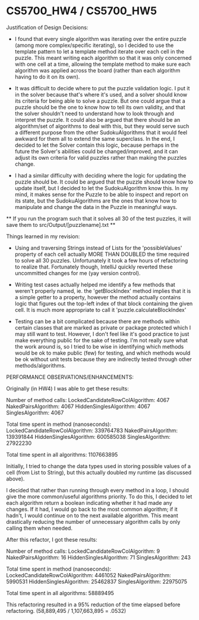 # CS5700_HW4 / CS5700_HW5



Justification of Design Decisions:

- I found that every single algorithm was iterating over the entire puzzle (among more complex/specific iterating), so
I decided to use the template pattern to let a template method iterate over each cell in the puzzle.  This meant writing
each algorithm so that it was only concerned with one cell at a time, allowing the template method to make sure each
algorithm was applied across the board (rather than each algorithm having to do it on its own).

- It was difficult to decide where to put the puzzle validation logic.  I put it in the solver because that's where it's used, and a solver should know its
criteria for being able to solve a puzzle.  But one could argue that a puzzle should be the one to know how to tell its own validity, and that the solver
shouldn't need to understand how to look through and interpret the puzzle.  It could also be argued that there should be an algorithm/set of algorithms to
deal with this, but they would serve such a different purpose from the other SudokuAlgorithms that it would feel awkward for them all to extend the same
superclass.  In the end, I decided to let the Solver contain this logic, because perhaps in the future the Solver's abilities could be changed/improved, and
it can adjust its own criteria for valid puzzles rather than making the puzzles change.

- I had a similar difficulty with deciding where the logic for updating the puzzle should be.  It could be argued that the puzzle should know how to update
itself, but I decided to let the SudokuAlgorithm know this.  In my mind, it makes sense for the Puzzle to be able to inspect and report on its state, but the
 SudokuAlgorithms are the ones that know how to manipulate and change the data in the Puzzle in meaningful ways.



** If you run the program such that it solves all 30 of the test puzzles, it will save them to src/Output/[puzzlename].txt **



Things learned in my revision:
- Using and traversing Strings instead of Lists for the 'possibleValues' property of each cell actually MORE THAN DOUBLED the time required to solve all 30
puzzles.  Unfortunately it took a few hours of refactoring to realize that.  Fortunately though, IntelliJ quickly reverted these uncommitted changes for me
(yay version control).

- Writing test cases actually helped me identify a few methods that weren't properly named, ie. the 'getBlockIndex' method implies that it is a simple
getter to a property, however the method actually contains logic that figures out the top-left index of that block containing the given cell.  It is much
more appropriate to call it 'puzzle.calculateBlockIndex'

- Testing can be a bit complicated because there are methods within certain classes that are marked as private or package protected which I may still want to
 test.  However, I don't feel like it's good practice to just make everything public for the sake of testing.  I'm not really sure what the work around is,
 so I tried to be wise in identifying which methods would be ok to make public (few) for testing, and which methods would be ok without unit tests because
 they are indirectly tested through other methods/algorithms.




 PERFORMANCE OBSERVATIONS/ENHANCEMENTS:

 Originally (in HW4) I was able to get these results:

Number of method calls:
 LockedCandidateRowColAlgorithm: 4067
 NakedPairsAlgorithm: 4067
 HiddenSinglesAlgorithm: 4067
 SinglesAlgorithm: 4067

Total time spent in method (nanoseconds):
 LockedCandidateRowColAlgorithm: 339764783
 NakedPairsAlgorithm: 139391844
 HiddenSinglesAlgorithm: 600585038
 SinglesAlgorithm: 27922230

Total time spent in all algorithms: 1107663895

 Initially, I tried to change the data types used in storing possible values of a cell (from List to String), but this actually doubled my runtime (as
 discussed above).

 I decided that rather than running through every method in a loop, I should give the more common/useful algorithms priority.  To do this, I decided to let
 each algorithm return a boolean indicating whether it had made any changes. If it had, I would go back to the most common algorithm; if it hadn't, I would
 continue on to the next available algorithm.  This meant drastically reducing the number of unnecessary algorithm calls by only calling them when needed.

 After this refactor, I got these results:

Number of method calls:
 LockedCandidateRowColAlgorithm: 9
 NakedPairsAlgorithm: 16
 HiddenSinglesAlgorithm: 71
 SinglesAlgorithm: 243

Total time spent in method (nanoseconds):
 LockedCandidateRowColAlgorithm: 4461052
 NakedPairsAlgorithm: 5990531
 HiddenSinglesAlgorithm: 25462837
 SinglesAlgorithm: 22975075

Total time spent in all algorithms: 58889495

This refactoring resulted in a 95% reduction of the time elapsed before refactoring. (58,889,495 / 1,107,663,895 = .0532)